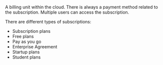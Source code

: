 A billing unit within the cloud. There is always a payment method related to the subscription. Multiple users can access the subscription.

There are different types of subscriptions:
* Subscription plans
* Free plans
* Pay as you go
* Enterprise Agreement
* Startup plans
* Student plans